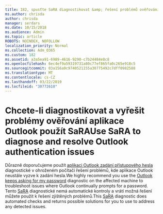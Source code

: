 ```yaml
---
title: 182, spusťte SaRA diagnostikovat &amp; řešení problémů ověřování aplikace Outlook
ms.author: chrisda
author: chrisda
manager: serdars
ms.date: 10/15/2018
ms.audience: Admin
ms.topic: article
ROBOTS: NOINDEX, NOFOLLOW
localization_priority: Normal
ms.collection: Adm_O365
ms.custom: 182
ms.assetid: a3a5ea91-6989-4616-9290-c7b24484e8c8
ms.openlocfilehash: 6ec4ef9a59319731a80c77ef865fa0c265e918c5
ms.sourcegitcommit: 03a156a9c9740521155a30775492c7dff0982588
ms.translationtype: MT
ms.contentlocale: cs-CZ
ms.lasthandoff: 03/22/2019
ms.locfileid: "30772610"
---
```

# <a name="use-sara-to-diagnose-and-resolve-outlook-authentication-issues"></a><span data-ttu-id="0bab7-102">Chcete-li diagnostikovat a vyřešit problémy ověřování aplikace Outlook použít SaRA</span><span class="sxs-lookup"><span data-stu-id="0bab7-102">Use SaRA to diagnose and resolve Outlook authentication issues</span></span>

<span data-ttu-id="0bab7-103">Důrazně doporučujeme použít [aplikaci Outlook zadání přístupového hesla](https://aka.ms/SaRA-OutlookPwdPrompt) diagnostické v ohroženém počítači řešení problémů, kde aplikace Outlook neustále vyzve k zadání hesla.</span><span class="sxs-lookup"><span data-stu-id="0bab7-103">We highly recommend you use the [Outlook keeps asking for my password](https://aka.ms/SaRA-OutlookPwdPrompt) diagnostic on the affected machine to troubleshoot issues where Outlook continually prompts for a password.</span></span> <span data-ttu-id="0bab7-104">Tento [SaRA](https://diagnostics.office.com/#/) diagnostické nemá automatické kontroly a vrátí možná řešení můžete použít k řešení zjištěných problémů.</span><span class="sxs-lookup"><span data-stu-id="0bab7-104">This [SaRA](https://diagnostics.office.com/#/) diagnostic does automated checks and returns possible solutions for you to use to address any detected issues.</span></span> 
  

